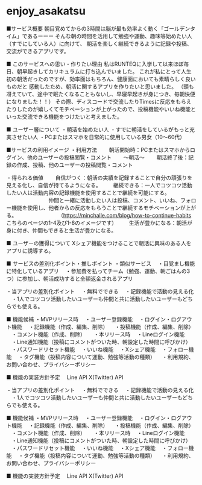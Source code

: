 # enjoy_asakatsu
■サービス概要
朝目覚めてからの3時間は脳が最も効率よく動く「ゴールデンタイム」であるーーー
そんな朝の時間を活用して勉強や運動、趣味等始めたい人（すでにしている人）に向けて、
朝活を楽しく継続できるように記録や投稿、交流ができるアプリです。

■ このサービスへの思い・作りたい理由
私はRUNTEQに入学して以来ほぼ毎日、朝早起きしてカリキュラムに打ち込んでいました。
これが私にとって人生初の朝活だったのですが、効率面はもちろん、健康面においても素晴らしく良いものだと
感動したため、朝活に関するアプリを作りたいと思いました。
（頭も冴えていて、途中で眠たくなることもないし、早寝早起きが身につき、毎朝快便になりました！！）
その際、ディスコードで交流したりTimesに反応をもらえたりしたのが嬉しくてモチベーションが上がったので、投稿機能やいいね機能といった交流できる機能をつけたいと考えました。

■ ユーザー層について
・朝活を始めたい人
・すでに朝活をしているがもっと充実させたい人
・PCまたはスマホを日常的に使用している男女（10〜60代）

■サービスの利用イメージ
・利用方法
　　朝活開始時：PCまたはスマホからログイン、他のユーザーの投稿閲覧・コメント
　　〜朝活〜
　　朝活終了後：記録の作成、投稿、他のユーザーの投稿閲覧・コメント

・得られる価値
　　自信がつく：朝活の実績を記録することで自分の頑張りを見える化し、自信が持てるようになる。
　　継続できる：一人でコツコツ活動したい人は活動内容の記録機能を使用することで継続を可能にする。
　　　　　　　　仲間と一緒に活動したい人は投稿、コメント、いいね、フォロー機能を使用し、他者からの反応をもらうことで継続するモチベーションが上がる。
　　　　　　　　（https://minchalle.com/blog/how-to-continue-habits こちらのページの1-4及び1-6のイメージです）
　　生活が豊かになる：朝活が身に付き、仲間もできると生活が豊かになる。

■ ユーザーの獲得について
Xシェア機能をつけることで朝活に興味のある人をアプリに誘導する。

■ サービスの差別化ポイント・推しポイント
・類似サービス
　・目覚まし機能に特化しているアプリ
　・参加費を払ってチーム（勉強、運動、朝ごはんの3つ）に参加し、朝活成功すると全額返金されるアプリ

・当アプリの差別化ポイント
　・無料でできる
　・記録機能で活動の見える化
　・1人でコツコツ活動したいユーザーも仲間と共に活動したいユーザーもどちらでも使える。

■ 機能候補
・MVPリリース時
　・ユーザー登録機能
　・ログイン・ログアウト機能
　・記録機能（作成、編集、削除）
　・投稿機能（作成、編集、削除）
　・コメント機能（作成、削除）
　
・本リリース時
　・Lineログイン機能
　・Line通知機能（投稿にコメントがついた時、朝設定した時間に呼びかけ）
　・パスワードリセット機能
　・いいね機能
　・Xシェア機能
　・フォロー機能
　・タグ機能（投稿内容について運動、勉強等活動の種類）
　・利用規約、お問い合わせ、プライバシーポリシー

■ 機能の実装方針予定
　Line API
  X(Twitter) API

・当アプリの差別化ポイント
　・無料でできる
　・記録機能で活動の見える化
　・1人でコツコツ活動したいユーザーも仲間と共に活動したいユーザーもどちらでも使える。

■ 機能候補
・MVPリリース時
　・ユーザー登録機能
　・ログイン・ログアウト機能
　・記録機能（作成、編集、削除）
　・投稿機能（作成、編集、削除）
　・コメント機能（作成、削除）
　
・本リリース時
　・Lineログイン機能
　・Line通知機能（投稿にコメントがついた時、朝設定した時間に呼びかけ）
　・パスワードリセット機能
　・いいね機能
　・Xシェア機能
　・フォロー機能
　・タグ機能（投稿内容について運動、勉強等活動の種類）
　・利用規約、お問い合わせ、プライバシーポリシー

■ 機能の実装方針予定
　Line API
  X(Twitter) API
